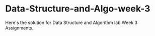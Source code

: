 # Data-Structure-and-Algo-week-3
Here's the solution for Data Structure and Algorithm lab Week 3 Assignments.
